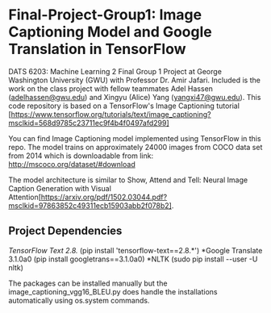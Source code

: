 # Final-Project-Group1: Image Captioning Model and Google Translation in TensorFlow
DATS 6203: Machine Learning 2 Final Group 1 Project at George Washington University (GWU) with Professor Dr. Amir Jafari. Included is the work on the class project with fellow teammates Adel Hassen (adelhassen@gwu.edu) and Xingyu (Alice) Yang (yangxi47@gwu.edu). This code repository is based on a TensorFlow's Image Captioning tutorial [https://www.tensorflow.org/tutorials/text/image_captioning?msclkid=568d9785c23711ec9f4b4f0497afd299]

You can find Image Captioning model implemented using TensorFlow in this repo. The model trains on approximately 24000 images from COCO data set from 2014 which is downloadable from link: http://mscoco.org/dataset/#download

The model architecture is similar to Show, Attend and Tell: Neural Image Caption Generation with Visual Attention[https://arxiv.org/pdf/1502.03044.pdf?msclkid=97863852c49311ecb15903abb2f078b2].


## Project Dependencies
*TensorFlow Text 2.8.* (pip install 'tensorflow-text==2.8.*')
*Google Translate 3.1.0a0 (pip install googletrans==3.1.0a0)
*NLTK (sudo pip install --user -U nltk)


The packages can be installed manually but the image_captioning_vgg16_BLEU.py does handle the installations automatically using os.system commands.
